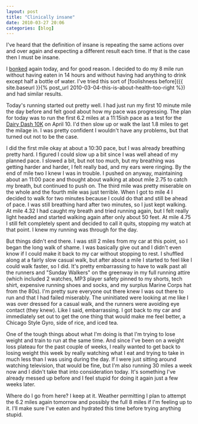 ```yaml
---
layout: post
title: "Clinically insane"
date: 2010-03-27 20:06
categories: [blog]
---
```

I've heard that the definition of insane is repeating the same actions over and over again and expecting a different result each time. If that is the case then I must be insane.

I [bonked](http://en.wikipedia.org/wiki/Hitting_the_wall) again today, and for good reason. I decided to do my 8 mile run without having eaten in 14 hours and without having had anything to drink except half a bottle of water. I've tried this sort of [foolishness before]({{ site.baseurl }}{% post_url 2010-03-04-this-is-about-health-too-right %}) and had similar results.

Today's running started out pretty well. I had just run my first 10 minute mile the day before and felt good about how my pace was progressing. The plan for today was to run the first 6.2 miles at a 11:15ish pace as a test for the [Dairy Dash 10K](http://www.puritydairies.com/dairydash/) on April 10. I'd then slow up or walk the last 1.8 miles to get the milage in. I was pretty confident I wouldn't have any problems, but that turned out not to be the case.

I did the first mile okay at about a 10:30 pace, but I was already breathing pretty hard. I figured I could slow up a bit since I was well ahead of my planned pace. I slowed a bit, but not too much, but my breathing was getting harder and harder, I felt really bad, and my ears were ringing. By the end of mile two I knew I was in trouble. I pushed on anyway, maintaining about an 11:00 pace and thought about walking at about mile 2.75 to catch my breath, but continued to push on. The third mile was pretty miserable on the whole and the fourth mile was just terrible. When I got to mile 4 I decided to walk for two minutes because I could do that and still be ahead of pace. I was still breathing hard after two minutes, so I just kept walking. At mile 4.32 I had caught my breath and tried running again, but I felt really light headed and started walking again after only about 50 feet. At mile 4.75 I still felt completely spent and decided to call it quits, stopping my watch at that point. I knew my running was through for the day.

But things didn't end there. I was still 2 miles from my car at this point, so I began the long walk of shame. I was basically give out and I didn't even know if I could make it back to my car without stopping to rest. I shuffled along at a fairly slow casual walk, but after about a mile I started to feel like I could walk faster, so I did. It's pretty embarrassing to have to walk past all the runners and "Sunday Walkers" on the greenway in my full running attire (which included 2 watches, MP3 player safety pinned to my shorts, tech shirt, expensive running shoes and socks, and my surplus Marine Corps hat from the 80s). I'm pretty sure everyone out there knew I was out there to run and that I had failed miserably. The uninitiated were looking at me like I was over dressed for a casual walk, and the runners were avoiding eye contact (they knew). Like I said, embarrassing. I got back to my car and immediately set out to get the one thing that would make me feel better, a Chicago Style Gyro, side of rice, and iced tea.

One of the tough things about what I'm doing is that I'm trying to lose weight and train to run at the same time. And since I've been on a weight loss plateau for the past couple of weeks, I really wanted to get back to losing weight this week by really watching what I eat and trying to take in much less than I was using during the day. If I were just sitting around watching television, that would be fine, but I'm also running 30 miles a week now and I didn't take that into consideration today. It's something I've already messed up before and I feel stupid for doing it again just a few weeks later.

Where do I go from here? I keep at it. Weather permitting I plan to attempt the 6.2 miles again tomorrow and possibly the full 8 miles if I'm feeling up to it. I'll make sure I've eaten and hydrated this time before trying anything stupid.
